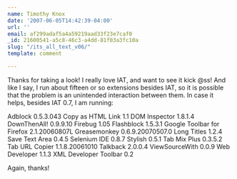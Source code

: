 ```yaml
---
name: Timothy Knox
date: '2007-06-05T14:42:39-04:00'
url: ''
email: af299adaf5a4a59219aad33f23e7caf0
_id: 21600541-a5c8-46c3-a4dd-81f03a3fc10a
slug: "/its_all_text_v06/"
template: comment

---
```


Thanks for taking a look! I really love IAT, and want to see it kick @ss! And like I say, I run about fifteen or so extensions besides IAT, so it is possible that the problem is an unintended interaction between them. In case it helps, besides IAT 0.7, I am running:

Adblock 0.5.3.043
Copy as HTML Link 1.1
DOM Inspector 1.8.1.4
DownThenAll! 0.9.9.10
Firebug 1.05
Flashblock 1.5.3.1
Google Toolbar for Firefox 2.1.20060807L
Greasemonkey 0.6.9.20070507.0
Long Titles 1.2.4
Save Text Area 0.4.5
Selenium IDE 0.8.7
Stylish 0.5.1
Tab Mix Plus 0.3.5.2
Tab URL Copier 1.1.8.20061010
Talkback 2.0.0.4
ViewSourceWith 0.0.9
Web Developer 1.1.3
XML Developer Toolbar 0.2

Again, thanks!
